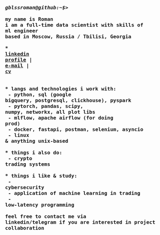 ### <pre>*gblssroman@github:~$>* <br>my name is Roman<br>i am a full-time data scientist with skills of ml engineer<br>based in Moscow, Russia / Tbilisi, Georgia<br><br>* <a href="https://linkedin.com/in/godblessroman" target="_blank">linkedin profile</a> | <a href="mailto:romanscene@icloud.com" target="_blank">e-mail</a> | <a href="https://drive.google.com/file/d/1uOpS4bCSTf3_zr28J1dp8EJiorPYi5HH/view?usp=sharing" target="_blank">cv</a> <br><br>* langs and technologies i work with:<br> - python, sql (google bigquery, postgresql, clickhouse), pyspark<br> - pytorch, pandas, scipy, numpy, networkx, all plot libs<br> - mlflow, apache airflow (for doing prod)<br> - docker, fastapi, postman, selenium, asyncio<br> - linux & anything unix-based<br><br>* things i also do:<br> - crypto trading systems<br><br>* things i like & study:<br> - cybersecurity<br> - application of machine learning in trading<br> - low-latency programming<br><br>feel free to contact me via linkedin/telegram if you are interested in project collaboration<br></pre>




